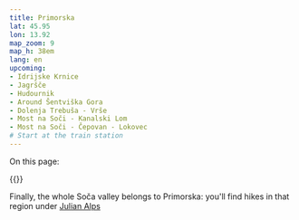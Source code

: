 ```yaml
---
title: Primorska
lat: 45.95
lon: 13.92
map_zoom: 9
map_h: 38em
lang: en
upcoming:
- Idrijske Krnice
- Jagršče
- Hudournik
- Around Šentviška Gora
- Dolenja Trebuša - Vrše
- Most na Soči - Kanalski Lom
- Most na Soči - Čepovan - Lokovec
# Start at the train station
---
```

On this page:

{{<region-toc>}}

Finally, the whole Soča valley belongs to Primorska: you'll find hikes in that region under [Julian Alps](../julian-alps)
